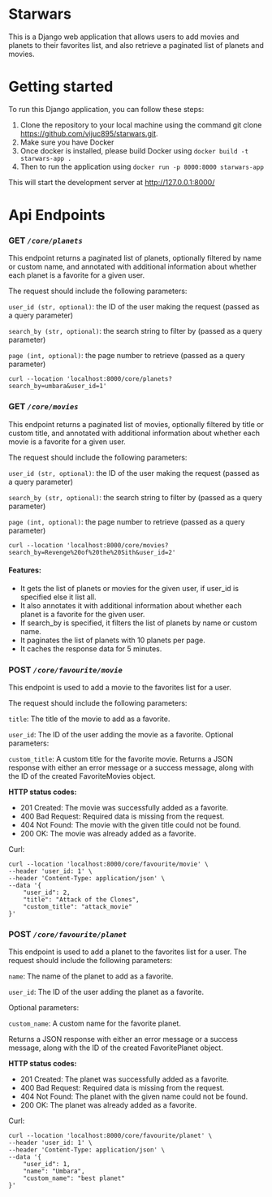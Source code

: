 # Starwars
This is a Django web application that allows users to add movies and planets to their favorites list, and also retrieve a paginated list of planets and movies.

# Getting started

To run this Django application, you can follow these steps:
1. Clone the repository to your local machine using the command git clone https://github.com/vijuc895/starwars.git.
2. Make sure you have Docker
3. Once docker is installed, please build Docker using 
```docker build -t starwars-app .```
4. Then to run the application using ```docker run -p 8000:8000 starwars-app```

This will start the development server at http://127.0.0.1:8000/

# Api Endpoints

### GET _`/core/planets`_

This endpoint returns a paginated list of planets, optionally filtered by name or custom name, and annotated with additional information about whether each planet is a favorite for a given user.

The request should include the following parameters:

`user_id (str, optional)`: the ID of the user making the request (passed as a query parameter)

`search_by (str, optional)`: the search string to filter by (passed as a query parameter)

`page (int, optional)`: the page number to retrieve (passed as a query parameter)

```commandline
curl --location 'localhost:8000/core/planets?search_by=umbara&user_id=1'
```

### GET _`/core/movies`_

This endpoint returns a paginated list of movies, optionally filtered by title or custom title, and annotated with additional information about whether each movie is a favorite for a given user.

The request should include the following parameters:

`user_id (str, optional)`: the ID of the user making the request (passed as a query parameter)

`search_by (str, optional)`: the search string to filter by (passed as a query parameter)

`page (int, optional)`: the page number to retrieve (passed as a query parameter)

```commandline
curl --location 'localhost:8000/core/movies?search_by=Revenge%20of%20the%20Sith&user_id=2'
```

#### Features:

* It gets the list of planets or movies for the given user, if user_id is specified else it list all.
* It also annotates it with additional information about whether each planet is a favorite for the given user.
* If search_by is specified, it filters the list of planets by name or custom name.
* It paginates the list of planets with 10 planets per page.
* It caches the response data for 5 minutes.


### POST _`/core/favourite/movie`_
This endpoint is used to add a movie to the favorites list for a user. 

The request should include the following parameters:

`title`: The title of the movie to add as a favorite.

`user_id`: The ID of the user adding the movie as a favorite.
Optional parameters:

`custom_title`: A custom title for the favorite movie.
Returns a JSON response with either an error message or a success message, along with the ID of the created FavoriteMovies object.

**HTTP status codes:**

* 201 Created: The movie was successfully added as a favorite.
* 400 Bad Request: Required data is missing from the request.
* 404 Not Found: The movie with the given title could not be found.
* 200 OK: The movie was already added as a favorite.

Curl:
```
curl --location 'localhost:8000/core/favourite/movie' \
--header 'user_id: 1' \
--header 'Content-Type: application/json' \
--data '{
    "user_id": 2,
    "title": "Attack of the Clones",
    "custom_title": "attack_movie"
}'
```

### POST _`/core/favourite/planet`_
This endpoint is used to add a planet to the favorites list for a user. The request should include the following parameters:

`name`: The name of the planet to add as a favorite.

`user_id`: The ID of the user adding the planet as a favorite.

Optional parameters:

`custom_name`: A custom name for the favorite planet.

Returns a JSON response with either an error message or a success message, along with the ID of the created FavoritePlanet object.

**HTTP status codes:**

* 201 Created: The planet was successfully added as a favorite.
* 400 Bad Request: Required data is missing from the request.
* 404 Not Found: The planet with the given name could not be found.
* 200 OK: The planet was already added as a favorite.

Curl:
```
curl --location 'localhost:8000/core/favourite/planet' \
--header 'user_id: 1' \
--header 'Content-Type: application/json' \
--data '{
    "user_id": 1,
    "name": "Umbara",
    "custom_name": "best planet"
}'
```



